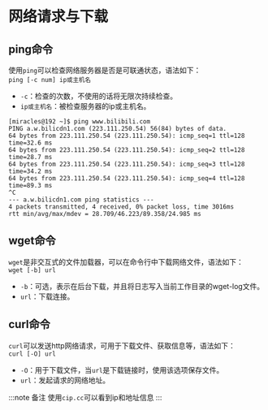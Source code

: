 # 网络请求与下载
## ping命令
使用`ping`可以检查网络服务器是否是可联通状态，语法如下：  
`ping [-c num] ip或主机名`
- `-c`：检查的次数，不使用的话将无限次持续检查。
- `ip或主机名`：被检查服务器的ip或主机名。
```
[miracles@192 ~]$ ping www.bilibili.com
PING a.w.bilicdn1.com (223.111.250.54) 56(84) bytes of data.
64 bytes from 223.111.250.54 (223.111.250.54): icmp_seq=1 ttl=128 time=32.6 ms
64 bytes from 223.111.250.54 (223.111.250.54): icmp_seq=2 ttl=128 time=28.7 ms
64 bytes from 223.111.250.54 (223.111.250.54): icmp_seq=3 ttl=128 time=34.2 ms
64 bytes from 223.111.250.54 (223.111.250.54): icmp_seq=4 ttl=128 time=89.3 ms
^C
--- a.w.bilicdn1.com ping statistics ---
4 packets transmitted, 4 received, 0% packet loss, time 3016ms
rtt min/avg/max/mdev = 28.709/46.223/89.358/24.985 ms
```
## wget命令
`wget`是非交互式的文件加载器，可以在命令行中下载网络文件，语法如下：  
`wget [-b] url`
- `-b`：可选，表示在后台下载，并且将日志写入当前工作目录的wget-log文件。
- `url`：下载连接。
## curl命令
`curl`可以发送http网络请求，可用于下载文件、获取信息等，语法如下：  
`curl [-O] url`
- `-O`：用于下载文件，当`url`是下载链接时，使用该选项保存文件。
- `url`：发起请求的网络地址。

:::note 备注
使用`cip.cc`可以看到ip和地址信息
:::